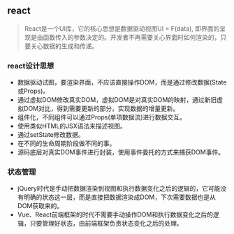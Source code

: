 ## react
> React是一个UI库，它的核心思想是数据驱动视图UI = F(data), 即界面的呈现是由函数传入的参数决定的。开发者不再需要关心界面时如何渲染的，只要关心数据的生成和传递。

### react设计思想
- 数据驱动试图，要渲染界面，不应该直接操作DOM，而是通过修改数据(State或Props)。
- 通过虚拟DOM修改真实DOM，虚拟DOM是对真实DOM的映射，通过新旧虚拟DOM对比，得到需要更新的部分，实现数据的增量更新。
- 组件化，不同组件可以通过Props(单项数据流)进行数据交互。
- 使用类似HTML的JSX语法来描述视图。
- 通过setState修改数据。
- 在不同的生命周期阶段做不同的事。
- 源码底层对真实DOM事件进行封装，使用事件委托的方式来捕获DOM事件。
### 状态管理
- jQuery时代是手动把数据渲染到视图和执行数据变化之后的逻辑的，它可能没有明确的状态这一层，而是直接把数据渲染成DOM，下次需要数据也是从DOM获取来的。
- Vue、React前端框架的时代不需要手动操作DOM和执行数据变化之后的逻辑，只要管理好状态，由前端框架负责状态变化之后的处理。

